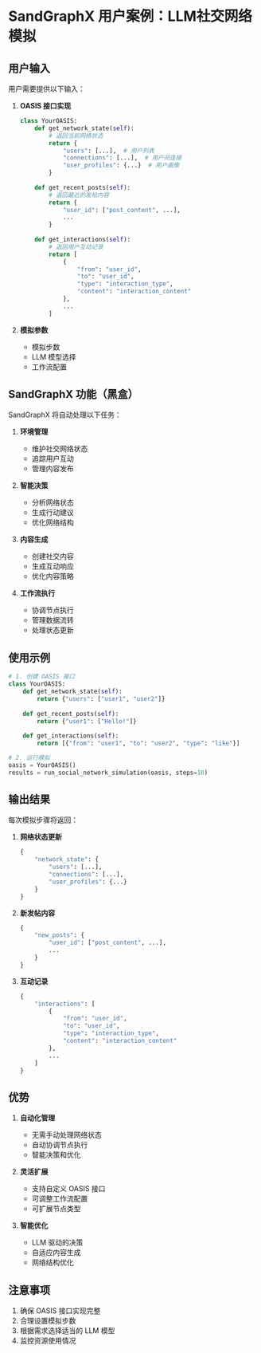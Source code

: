 # SandGraphX 用户案例：LLM社交网络模拟

## 用户输入

用户需要提供以下输入：

1. **OASIS 接口实现**
   ```python
   class YourOASIS:
       def get_network_state(self):
           # 返回当前网络状态
           return {
               "users": [...],  # 用户列表
               "connections": [...],  # 用户间连接
               "user_profiles": {...}  # 用户画像
           }
       
       def get_recent_posts(self):
           # 返回最近的发帖内容
           return {
               "user_id": ["post_content", ...],
               ...
           }
       
       def get_interactions(self):
           # 返回用户互动记录
           return [
               {
                   "from": "user_id",
                   "to": "user_id",
                   "type": "interaction_type",
                   "content": "interaction_content"
               },
               ...
           ]
   ```

2. **模拟参数**
   - 模拟步数
   - LLM 模型选择
   - 工作流配置

## SandGraphX 功能（黑盒）

SandGraphX 将自动处理以下任务：

1. **环境管理**
   - 维护社交网络状态
   - 追踪用户互动
   - 管理内容发布

2. **智能决策**
   - 分析网络状态
   - 生成行动建议
   - 优化网络结构

3. **内容生成**
   - 创建社交内容
   - 生成互动响应
   - 优化内容策略

4. **工作流执行**
   - 协调节点执行
   - 管理数据流转
   - 处理状态更新

## 使用示例

```python
# 1. 创建 OASIS 接口
class YourOASIS:
    def get_network_state(self):
        return {"users": ["user1", "user2"]}
    
    def get_recent_posts(self):
        return {"user1": ["Hello!"]}
    
    def get_interactions(self):
        return [{"from": "user1", "to": "user2", "type": "like"}]

# 2. 运行模拟
oasis = YourOASIS()
results = run_social_network_simulation(oasis, steps=10)
```

## 输出结果

每次模拟步骤将返回：

1. **网络状态更新**
   ```python
   {
       "network_state": {
           "users": [...],
           "connections": [...],
           "user_profiles": {...}
       }
   }
   ```

2. **新发帖内容**
   ```python
   {
       "new_posts": {
           "user_id": ["post_content", ...],
           ...
       }
   }
   ```

3. **互动记录**
   ```python
   {
       "interactions": [
           {
               "from": "user_id",
               "to": "user_id",
               "type": "interaction_type",
               "content": "interaction_content"
           },
           ...
       ]
   }
   ```

## 优势

1. **自动化管理**
   - 无需手动处理网络状态
   - 自动协调节点执行
   - 智能决策和优化

2. **灵活扩展**
   - 支持自定义 OASIS 接口
   - 可调整工作流配置
   - 可扩展节点类型

3. **智能优化**
   - LLM 驱动的决策
   - 自适应内容生成
   - 网络结构优化

## 注意事项

1. 确保 OASIS 接口实现完整
2. 合理设置模拟步数
3. 根据需求选择适当的 LLM 模型
4. 监控资源使用情况 
